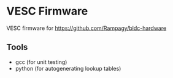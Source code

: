 # VESC Firmware

VESC firmware for https://github.com/Rampagy/bldc-hardware

## Tools

* gcc (for unit testing)
* python (for autogenerating lookup tables)